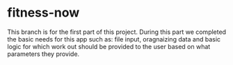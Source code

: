 # fitness-now
This branch is for the first part of this project. During this part we completed the basic needs for this app such as: file input, oragnaizing data and basic logic for which work out should be provided to the user based on what parameters they provide.

